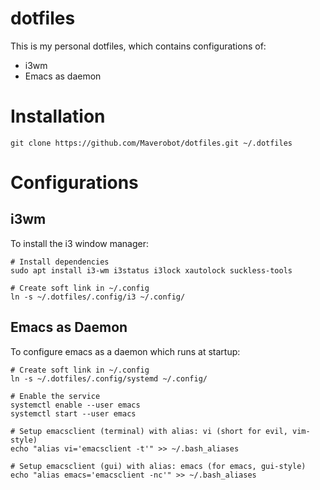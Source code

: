 # dotfiles
This is my personal dotfiles, which contains configurations of:
* i3wm
* Emacs as daemon

# Installation
```
git clone https://github.com/Maverobot/dotfiles.git ~/.dotfiles
```

# Configurations 
## i3wm
To install the i3 window manager:
```
# Install dependencies
sudo apt install i3-wm i3status i3lock xautolock suckless-tools

# Create soft link in ~/.config
ln -s ~/.dotfiles/.config/i3 ~/.config/
```

## Emacs as Daemon
To configure emacs as a daemon which runs at startup:
```
# Create soft link in ~/.config
ln -s ~/.dotfiles/.config/systemd ~/.config/

# Enable the service
systemctl enable --user emacs
systemctl start --user emacs

# Setup emacsclient (terminal) with alias: vi (short for evil, vim-style) 
echo "alias vi='emacsclient -t'" >> ~/.bash_aliases

# Setup emacsclient (gui) with alias: emacs (for emacs, gui-style) 
echo "alias emacs='emacsclient -nc'" >> ~/.bash_aliases
```

